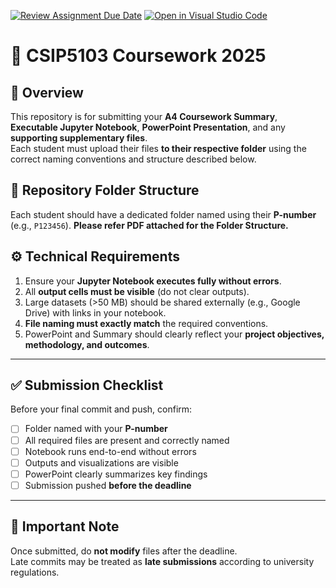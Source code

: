 [![Review Assignment Due Date](https://classroom.github.com/assets/deadline-readme-button-22041afd0340ce965d47ae6ef1cefeee28c7c493a6346c4f15d667ab976d596c.svg)](https://classroom.github.com/a/SSSrgEle)
[![Open in Visual Studio Code](https://classroom.github.com/assets/open-in-vscode-2e0aaae1b6195c2367325f4f02e2d04e9abb55f0b24a779b69b11b9e10269abc.svg)](https://classroom.github.com/online_ide?assignment_repo_id=21308005&assignment_repo_type=AssignmentRepo)
# 🧠 CSIP5103 Coursework 2025

## 📘 Overview
This repository is for submitting your **A4 Coursework Summary**, **Executable Jupyter Notebook**, **PowerPoint Presentation**, and any **supporting supplementary files**.  
Each student must upload their files **to their respective folder** using the correct naming conventions and structure described below.

## 📂 Repository Folder Structure
Each student should have a dedicated folder named using their **P-number** (e.g., `P123456`). **Please refer PDF attached for the Folder Structure.**

## ⚙️ Technical Requirements

1. Ensure your **Jupyter Notebook executes fully without errors**.  
2. All **output cells must be visible** (do not clear outputs).  
3. Large datasets (>50 MB) should be shared externally (e.g., Google Drive) with links in your notebook.  
4. **File naming must exactly match** the required conventions.  
5. PowerPoint and Summary should clearly reflect your **project objectives, methodology, and outcomes**.

---

## ✅ Submission Checklist

Before your final commit and push, confirm:

- [ ] Folder named with your **P-number**  
- [ ] All required files are present and correctly named  
- [ ] Notebook runs end-to-end without errors  
- [ ] Outputs and visualizations are visible  
- [ ] PowerPoint clearly summarizes key findings  
- [ ] Submission pushed **before the deadline**

---

## 📅 Important Note
Once submitted, do **not modify** files after the deadline.  
Late commits may be treated as **late submissions** according to university regulations.
